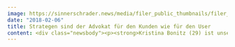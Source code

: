```yaml
---
image: https://sinnerschrader.news/media/filer_public_thumbnails/filer_public/ba/52/ba5239b0-1730-4137-8ebb-f0cf3b4c60e8/700px_im_gesprach_mit_kristina_bonitz_.png__480x288_q85_crop_subsampling-2_upscale.png
date: "2018-02-06"
title: Strategen sind der Advokat für den Kunden wie für den User
content: <div class="newsbody"><p><strong>Kristina Bonitz (29) ist unsere Director Strategy &amp; Innovation und hat sich zur ganz persönlichen Aufgabe gemacht, dem Thema digitale Transformation die Schwere zu nehmen. Zu groß ist ihre Energie und ihre Begeisterung daran, Neues zu erschaffen. “Unlock Collective Genius ” ist dabei das Motto von Kristina. Wir haben genauer nachgefragt…</strong></p><p></p><p><strong>Zunächst zu deinem Aufgabenbereich, was macht eine Digitalstrategin?</strong><br/><br/>Die Aufgabe besteht darin, Innovationsprozesse zu facilitieren, es ist Beratung und Trendforschung zugleich. Die inhaltlichen Schwerpunkte liegen bei SinnerSchrader auf digitaler Produktentwicklung. Und dafür wiederum gilt es, die digitale Agenda bzw. die Vision eines Unternehmens zu erarbeiten, herunterzubrechen und bei Organisationsprozessen und Organisationsdesign dahingehend zu beraten. Strategie ist ein integraler Bestandteil eines Produktteams, erarbeitet kollaborativ Produkte und trägt die Verantwortung für die Umsetzung sowie das Endergebnis mit. Schlussendlich geht es auch darum, bewerten zu können welche Tools und Arbeitsmethoden man braucht, um digitale Produkte erstellen zu können.<br/><br/><strong>Was zeichnet deiner Meinung nach eine Strategin aus?</strong><br/><br/>Grundsätzlich sollte man eine große Neugierde für neue Themen haben. Dazu kommt die Begeisterungs- und Inspirationsfähigkeit, sich tief in Themen einzugraben, es nützt nichts, Dinge nur oberflächlich zu verstehen. Um Kunden auf Augenhöhe beraten zu können, muss man sich tiefes Verständnis  erarbeiten, um die Nutzer, Prozesse, Organisation zu durchdringen und Komplexität zu reduzieren. <br/><br/>Dabei hilft kritisches Hinterfragen, Empathie für den User, das Team, den Kunden. Wir Strategen sind der Advokat für den Kunden wie auch für den User.<br/><br/><strong>Und wann ist für dich eine Strategie richtig gut?</strong><br/><br/>Für mich ist eine Strategie richtig gut, wenn sie nicht nur ein spezifisches Zukunftsszenario aufzeigt, sondern auch das alltägliche Verhalten definiert, was gelebt werden muss, um das Ziel zu erreichen. Sie reicht vom Großen Ganzen bis in kleinste Umsetzungen.<br/><br/>Damit muss Strategie immer auch eine Entscheidung für und gegen etwas sein und differenzieren. Wenn sie dann noch einen Dreiklang aus Nutzerbedürfnissen, Business- und Markenzielen und technologischer Machbarkeit aufzeigt, perfekt.<br/><br/><strong>Wobei können Unternehmen im Bezug auf Strategie besser werden?</strong><br/><br/>Eine Strategie scheitert nie an mangelnder Qualität der Idee, sondern eher daran, alle Stakeholder zur Umsetzung des Konzeptes zu bringen und auch bis zum Ende durchzuhalten. Gerade deutsche Unternehmen schauen sehr stark nach dem Wettbewerb, und suchen erst danach, wer ein gleiches oder ähnliches Konzept bereits umgesetzt hat, bevor sie etwas ausprobieren. In Unternehmen wirklich auch mal experimentieren  zu können, um daraus zu lernen und einen Nutzen zu ziehen, das ist häufig noch eine Wunschvorstellung.<br/><br/>Tipps&#58;<br/><br/>1. Die Konsequenzen einer strategischen Entscheidung sollten allen Beteiligten klar sein, damit man nicht so weiter macht wie vorher. Sobald eine Strategie vorgestellt und abgenickt ist, sollte ein Unternehmen die darauf folgenden Schritte bewusst machen und konsequent gehen.<br/><br/>2. Man sollte immer im Sinne des großen Ganzen und des Digitalen Ökosystems handeln, und nicht nur im Sinne einzelner taktischer Schritte und Interessen.<br/><br/><strong>Was gefällt dir an unserer Unternehmenskultur?</strong><br/><br/>Ehrlichkeit und Vertrauen sind ausschlaggebend. Diese Werte bekommt man von der Geschäftsführung oder der Studioleitung und sie sind für mich die Basis eines gemeinsamen guten Miteinanders. Vertrauen in jede Richtung. Ein Team ist bei SinnerSchrader wie eine Familie, jedes Mitglied trägt Verantwortung für die Anderen und nicht nur für sich selbst. Und Individualität zulassen, es sollte nämlich nicht darum gehen, alle in einem Team gleichzuschalten, sondern die individuellen Stärken des Einzelnen zu unterstützen und die Freiheit zu geben, an Themen arbeiten zu können, die einen wirklich interessieren. So finden sich Innovationsmethoden und neue Arten der Collaboration.<br/><br/><strong>Und was wird in Zukunft wichtig sein?</strong><br/><br/>AI wird in Zukunft einen Großteil unseres Alltags bestimmen. Das bedeutet, dass Kreativität und Menschlichkeit noch wichtiger werden. Nicht der User sondern der Mensch steht im Fokus. Human Experience löst User Experience ab.<br/><br/><strong>Hast du besondere Inspirations- und Energiequellen?</strong><br/><br/>Jeden Morgen eine halbe Stunde Recherche in Blogs, und schlichtweg eine hohe Achtsamkeit und Beobachtung dabei, was Menschen tun. Es interessiert mich dabei immer mehr das, was anders ist, als das, was man schon kennt. Die Zukunft findet bei manchen Menschen bereits jetzt statt, man kann anhand einer kleinen Gruppe von Personen ablesen, wie wir mal leben werden.<br/><br/>Subkulturen innerhalb der Musik- und Kunstszene inspirieren mich. Und daneben mache ich noch viel Sport, ich boxe. Und koche unheimlich gerne für Freunde und Familie. </p><p></p><p><strong>Kristina Bonitz hat ihren Bachelor in Internationalem Management und Entrepreneurship in Hamburg und Stockholm gemacht, und ein Masterstudium an der Leuphana Universität Lüneburg absolviert.</strong></p><p><a class="news-backlink" href="/de/"><svg class="svg-ico svg-ico--arrow-left"><use xlink&#58;href="#arrow-down"></use></svg>Zurück zur Presse Übersicht</a></p></div>
---
```


